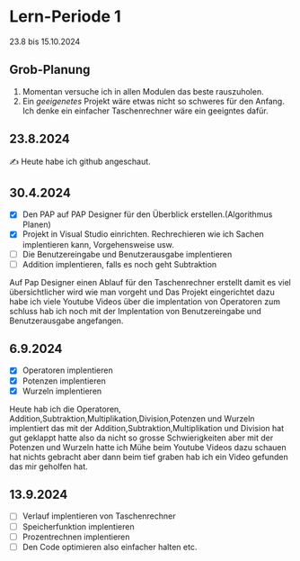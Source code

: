 # Lern-Periode 1

23.8 bis 15.10.2024

## Grob-Planung

1. Momentan versuche ich in allen Modulen das beste rauszuholen.
4. Ein *geeigenetes* Projekt wäre etwas nicht so schweres für den Anfang. Ich denke ein einfacher Taschenrechner wäre ein geeigntes dafür.

## 23.8.2024

✍️ Heute habe ich github angeschaut.

## 30.4.2024

- [x] Den PAP auf PAP Designer für den Überblick erstellen.(Algorithmus Planen)
- [x] Projekt in Visual Studio einrichten. Rechrechieren wie ich Sachen implentieren kann, Vorgehensweise usw.
- [ ] Die Benutzereingabe und Benutzerausgabe implentieren
- [ ] Addition implentieren, falls es noch geht Subtraktion

Auf Pap Designer einen Ablauf für den Taschenrechner erstellt damit es viel übersichtlicher wird wie man vorgeht und Das Projekt eingerichtet dazu habe ich viele Youtube Videos über die implentation von Operatoren zum schluss hab ich noch mit der Implentation von Benutzereingabe und Benutzerausgabe angefangen.

## 6.9.2024

- [x] Operatoren implentieren 
- [X] Potenzen implentieren
- [X] Wurzeln implentieren

Heute hab ich die Operatoren, Addition,Subtraktion,Multiplikation,Division,Potenzen und Wurzeln implentiert das mit der Addition,Subtraktion,Multiplikation und Division hat gut geklappt hatte also da nicht so grosse Schwierigkeiten aber mit der Potenzen und Wurzeln hatte ich Mühe beim Youtube Videos dazu schauen hat nichts gebracht aber dann beim tief graben hab ich ein Video gefunden das mir geholfen hat.

## 13.9.2024

- [ ] Verlauf implentieren von Taschenrechner
- [ ] Speicherfunktion implentieren
- [ ] Prozentrechnen implentieren
- [ ] Den Code optimieren also einfacher halten etc.
